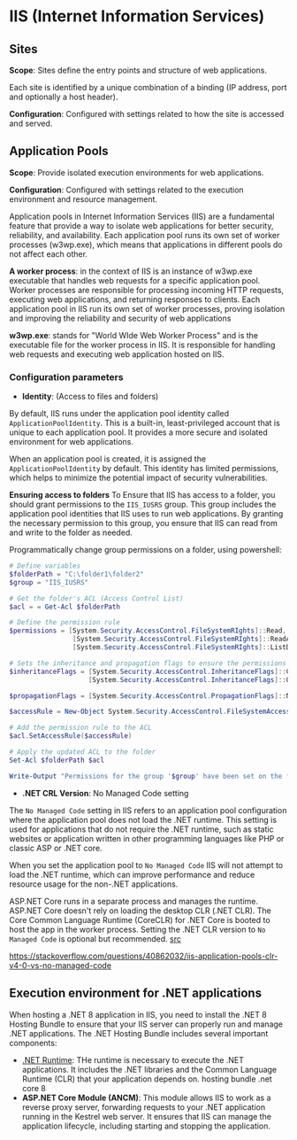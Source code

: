# IIS (Internet Information Services)

## Sites
**Scope**: Sites define the entry points and structure of web applications.

Each site is identified by a unique combination of a binding (IP address, port and optionally a host header).

**Configuration**: Configured with settings related to how the site is accessed and served.

## Application Pools
**Scope**: Provide isolated execution environments for web applications.

**Configuration**: Configured with settings related to the execution environment and resource management.

Application pools in Internet Information Services (IIS) are a fundamental feature that provide a way to isolate web applications for better security, reliability, and availability. Each application pool runs its own set of worker processes (w3wp.exe), which means that applications in different pools do not affect each other.

**A worker process**: in the context of IIS is an instance of w3wp.exe executable that handles web requests for a specific application pool. Worker processes are responsible for processing incoming HTTP requests, executing web applications, and returning responses to clients. Each application pool in IIS run its own set of worker processes, proving isolation and improving the reliability and security of web applications

**w3wp.exe**: stands for "World WIde Web Worker Process" and is the executable file for the worker process in IIS. It is responsible for handling web requests and executing web application hosted on IIS.

### Configuration parameters

* **Identity**: (Access to files and folders)

By default, IIS runs under the application pool identity called `ApplicationPoolIdentity`. This is a built-in, least-privileged account that is unique to each application pool. It provides a more secure and isolated environment for web applications.

When an application pool is created, it is assigned the `ApplicationPoolIdentity` by default. This identity has limited permissions, which helps to minimize the potential impact of security vulnerabilities.

**Ensuring access to folders**
To Ensure that IIS has access to a folder, you should grant permissions to the `IIS_IUSRS` group. This group includes the application pool identities that IIS uses to run web applications. By granting the necessary permission to this group, you ensure that IIS can read from and write to the folder as needed.

Programmatically change group permissions on a folder, using powershell:
```powershell
# Define variables
$folderPath = "C:\folder1\folder2"
$group = "IIS_IUSRS"

# Get the folder's ACL (Access Control List)
$acl = = Get-Acl $folderPath

# Define the permission rule
$permissions = [System.Security.AccessControl.FileSystemRIghts]::Read, `
                [System.Security.AccessControl.FileSystemRIghts]::ReadAndExecute `
                [System.Security.AccessControl.FileSystemRIghts]::ListDirectory

# Sets the inheritance and propagation flags to ensure the permissions apply to the folder and its contents
$inheritanceFlags = [System.Security.AccessControl.InheritanceFlags]::ContainerInherit, `
                    [System.Security.AccessControl.InheritanceFlags]::ObjectInherit

$propagationFlags = [System.Security.AccessControl.PropagationFlags]::None

$accessRule = New-Object System.Security.AccessControl.FileSystemAccessRule($group, $permissions, $inheritanceFlags, $propagationFlags, "Allow")

# Add the permission rule to the ACL
$acl.SetAccessRule($accessRule)

# Apply the updated ACL to the folder
Set-Acl $folderPath $acl

Write-Output "Permissions for the group '$group' have been set on the folder '$folderPath'."
```

* **.NET CRL Version**: No Managed Code setting

The `No Managed Code` setting in IIS refers to an application pool configuration where the application pool does not load the .NET runtime. This setting is used for applications that do not require the .NET runtime, such as static websites or application written in other programming languages like PHP or classic ASP or .NET core.

When you set the application pool to `No Managed Code` IIS will not attempt to load the .NET runtime, which can improve performance and reduce resource usage for the non-.NET applications.

ASP.NET Core runs in a separate process and manages the runtime. ASP.NET Core doesn't rely on loading the desktop CLR (.NET CLR). The Core Common Language Runtime (CoreCLR) for .NET Core is booted to host the app in the worker process. Setting the .NET CLR version to `No Managed Code` is optional but recommended. [src](https://learn.microsoft.com/en-us/aspnet/core/host-and-deploy/iis/?view=aspnetcore-3.1)

https://stackoverflow.com/questions/40862032/iis-application-pools-clr-v4-0-vs-no-managed-code


## Execution environment for .NET applications
When hosting a .NET 8 application in IIS, you need to install the .NET 8 Hosting Bundle to ensure that your IIS server can properly run and manage .NET applications. The .NET Hosting Bundle includes several important components:
* [.NET Runtime](./dotnet_runtime.md): THe runtime is necessary to execute the .NET applications. It includes the .NET libraries and the Common Language Runtime (CLR) that your application depends on.
hosting bundle .net core 8
* **ASP.NET Core Module (ANCM)**: This module allows IIS to work as a reverse proxy server, forwarding requests to your .NET application running in the Kestrel web server. It ensures that IIS can manage the application lifecycle, including starting and stopping the application.



